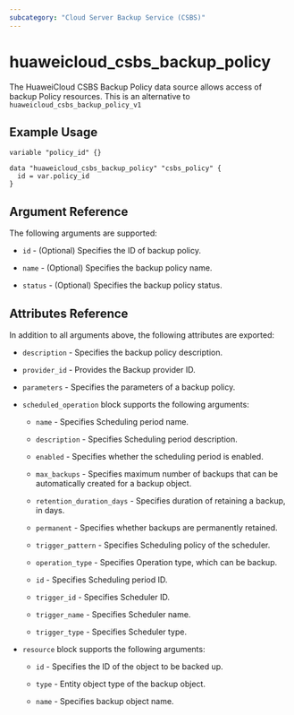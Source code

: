 ```yaml
---
subcategory: "Cloud Server Backup Service (CSBS)"
---
```


# huaweicloud\_csbs\_backup\_policy

The HuaweiCloud CSBS Backup Policy data source allows access of backup Policy resources.
This is an alternative to `huaweicloud_csbs_backup_policy_v1`

## Example Usage


```hcl
variable "policy_id" {}

data "huaweicloud_csbs_backup_policy" "csbs_policy" {
  id = var.policy_id
}

```

## Argument Reference
The following arguments are supported:

* `id` - (Optional) Specifies the ID of backup policy.

* `name` - (Optional) Specifies the backup policy name.

* `status` - (Optional) Specifies the backup policy status.

## Attributes Reference

In addition to all arguments above, the following attributes are exported:

* `description` - Specifies the backup policy description.

* `provider_id` - Provides the Backup provider ID.

* `parameters` - Specifies the parameters of a backup policy.

* `scheduled_operation` block supports the following arguments:

    * `name` - Specifies Scheduling period name.
    
    * `description` - Specifies Scheduling period description.

    * `enabled` - Specifies whether the scheduling period is enabled.

    * `max_backups` - Specifies maximum number of backups that can be automatically created for a backup object.

    * `retention_duration_days` - Specifies duration of retaining a backup, in days.

    * `permanent` - Specifies whether backups are permanently retained.

    * `trigger_pattern` - Specifies Scheduling policy of the scheduler.

    * `operation_type` - Specifies Operation type, which can be backup.

    * `id` -  Specifies Scheduling period ID.

    * `trigger_id` -  Specifies Scheduler ID.

    * `trigger_name` -  Specifies Scheduler name.

    * `trigger_type` -  Specifies Scheduler type.

* `resource` block supports the following arguments:

    * `id` - Specifies the ID of the object to be backed up.
    
    * `type` - Entity object type of the backup object. 

    * `name` - Specifies backup object name.
